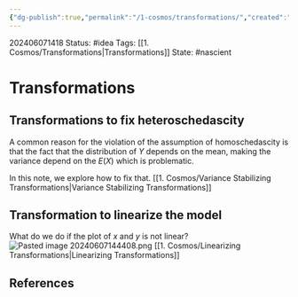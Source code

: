 ```yaml
---
{"dg-publish":true,"permalink":"/1-cosmos/transformations/","created":"2024-08-31T23:47:13.756-04:00","updated":"2024-06-07T14:57:52.249-04:00"}
---
```


202406071418
Status: #idea
Tags: [[1. Cosmos/Transformations\|Transformations]]
State: #nascient
# Transformations

## Transformations to fix heteroschedascity
A common reason for the violation of the assumption of homoschedascity is that the fact that the distribution of $Y$ depends on the mean, making the variance depend on the $E(X)$ which is problematic.

In this note, we explore how to fix that.
[[1. Cosmos/Variance Stabilizing Transformations\|Variance Stabilizing Transformations]]

## Transformation to linearize the model
What do we do if the plot of $x$ and $y$ is not linear?
![Pasted image 20240607144408.png](/img/user/3.%20Black%20Holes/Files/Pasted%20image%2020240607144408.png)
[[1. Cosmos/Linearizing Transformations\|Linearizing Transformations]]

## References
